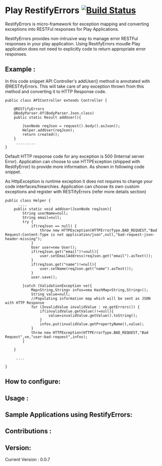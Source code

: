 Play RestifyErrors [![Build Status](https://travis-ci.org/rutvijkumarshah/play-restifyerrors.svg?branch=master)](https://travis-ci.org/rutvijkumarshah/play-restifyerrors)
==============
RestifyErrors is micro-framework for exception mapping and converting exceptions into RESTFul responses for Play Applications.

RestifyErrors provides non-intrusive way to manage error RESTFul responses in your play application.
Using RestifyErrors moudle Play application does not need to explicitly code to return appropriate error responses.


Example :
---------------------------------
In this code snippet API Controller's addUser() method is annotated with @RESTifyErrors. This will take care of any exception thrown from this method and converting it to HTTP Response code.
```
public class APIController extends Controller {

    @RESTifyErrors
    @BodyParser.Of(BodyParser.Json.class)
    public static Result addUser(){

        JsonNode reqJson = request().body().asJson();
        Helper.addUser(reqJson);
        return created();
    }
     .........
}
```
Default HTTP response code for any exception is 500 (Internal server Error). 
Application can choose to use HTTPException (shipped with RestifyError) to provide more information. 
As shown in following code snippet.

As HttpException is runtime exception it does not requires to change your code interfaces/hiearchies. Application can choose its own custom exceptions and register with RESTifyErrors (refer more details section)
```
public class Helper {
      ....
    public static void addUser(JsonNode reqJson){
        String userName=null;
        String email=null;
        try {
            if(reqJson == null) {
                throw new HTTPException(HTTPErrorType.BAD_REQUEST,"Bad Request:Content-Type is not application/json",null,"bad-request-json-header-missing");
            }
            User user=new User();
            if(reqJson.get("email")!=null){
                user.setEmailAddress(reqJson.get("email").asText());
            }
            if(reqJson.get("name")!=null){
                user.setName(reqJson.get("name").asText());
            }
            user.save();

        }catch (ValidationException ve){
            Map<String,String> infos=new HashMap<String,String>();
            String value=null;
            //Populating information map which will be sent as JSON with HTTP Response    
            for (InvalidValue invalidValue : ve.getErrors()) {
                if(invalidValue.getValue()!=null){
                    value=invalidValue.getValue().toString();
                }
                infos.put(invalidValue.getPropertyName(),value);
            }
            throw new HTTPException(HTTPErrorType.BAD_REQUEST,"Bad Request",ve,"user-bad-request",infos);
        }

    }

     ....
     
}

```

How to configure:
------------------



Usage :
---------


Sample Applications using RestifyErrors:
--------------------------------------


Contributions :
--------------


Version:
---------
Current Version : 0.0.7
